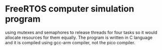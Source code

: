 # FreeRTOS computer simulation program
using mutexes and semaphores to release threads for four tasks so it would allocate resources
for them equally. The program is written in C language and it is compiled using gcc-arm compiler, not the pico compiler.

